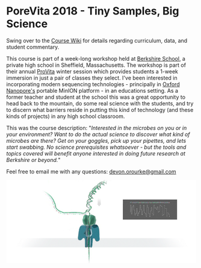 # PoreVita 2018 - Tiny Samples, Big Science

Swing over to the [Course Wiki](https://github.com/devonorourke/PoreVita/wiki) for details regarding curriculum, data, and student commentary. 

This course is part of a week-long workshop held at [Berkshire School](https://www.berkshireschool.org/), a private high school in Sheffield, Massachusetts. The workshop is part of their annual [ProVita](https://www.berkshireschool.org/academics/pro-vita) winter session which provides students a 1-week immersion in just a pair of classes they select. I've been interested in incorporating modern sequencing technologies - principally in [Oxford Nanopore's](https://nanoporetech.com/) portable MinION platform - in an educations setting. As a former teacher and student at the school this was a great opportunity to head back to the mountain, do some real science with the students, and try to discern what barriers reside in putting this kind of technology (and these kinds of projects) in any high school classroom. 

This was the course description: "_Interested in the microbes on you or in your environment? Want to do the actual science to discover what kind of microbes are there? Get on your goggles, pick up your pipettes, and lets start swabbing. No science prerequisites whatsoever - but the tools and topics covered will benefit anyone interested in doing future research at Berkshire or beyond._"

Feel free to email me with any questions: [devon.orourke@gmail.com](mailto:devon.orourke@gmail.com)

![](https://github.com/devonorourke/Pore604/raw/master/images/sequencing-animated.gif)
